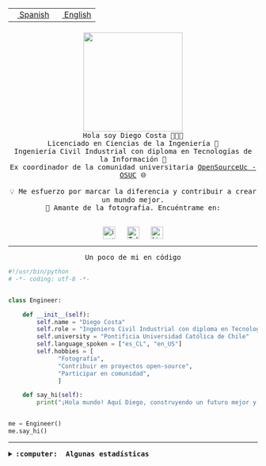 <table border="0"  align="right">
 <tr><td><a href="README.md"><img src="https://upload.wikimedia.org/wikipedia/commons/thumb/8/89/Bandera_de_Espa%C3%B1a.svg/1200px-Bandera_de_Espa%C3%B1a.svg.png" height="10"> Spanish</a></td>
 <td><a href="README.en.md"><img src="https://upload.wikimedia.org/wikipedia/commons/a/a4/Flag_of_the_United_States.svg" height="10"> English</a></td></tr>
</table><br><br><br>

<p align="center">
  <img src="https://github.com/diegocostares/diegocostares/blob/main/Images/aaa2.gif?raw=true" height="200px" weight="200px">
  <br><samp>
    Hola soy Diego Costa 👨🏻‍💻<br>
    Licenciado en Ciencias de la Ingeniería 🤖<br>
    Ingeniería Civil Industrial con diploma en Tecnologías de la Información 🧠<br>
    Ex coordinador de la comunidad universitaria <a href="https://github.com/open-source-uc">OpenSourceUc - OSUC</a> 🌐<br>
  <br>
    💡 Me esfuerzo por marcar la diferencia y contribuir a crear un mundo mejor.<br>
    📸 Amante de la fotografía. Encuéntrame en: <br>
  <br></samp>
</p>

<p align="center">
   <a href="https://instagram.com/diegocosta_no" target="blank">
      <img align="center" src="https://cdn.jsdelivr.net/npm/simple-icons@3.0.1/icons/instagram.svg" alt="instagram" height="25px" width="25px" />
      &#8203;
   </a>
   &nbsp; &nbsp; &nbsp;
   <a href="https://t.me/diegocosta_no" target="blank">
      <img align="center" alt="Telegram" width="25px" src="https://icons-for-free.com/iconfiles/png/512/Telegram-1324888767380505522.png" />
      &#8203;
   </a>
   &nbsp; &nbsp; &nbsp;
   <a href="https://www.linkedin.com/in/diegocostar/" target="blank">
      <img align="center" alt="LinkedIn" width="25px" src="https://img.icons8.com/metro/452/linkedin.png" />
      &#8203;
   </a>
</p>

---

<p align="center"><front size="25"><samp>Un poco de mi en código</samp></front></p>

```python
#!/usr/bin/python
# -*- coding: utf-8 -*-


class Engineer:

    def __init__(self):
        self.name = "Diego Costa"
        self.role = "Ingeniero Civil Industrial con diploma en Tecnologías de la Información"
        self.university = "Pontificia Universidad Católica de Chile"
        self.language_spoken = ["es_CL", "en_US"]
        self.hobbies = [
              "Fotografía",
              "Contribuir en proyectos open-source",
              "Participar en comunidad",
              ]

    def say_hi(self):
        print("¡Hola mundo! Aquí Diego, construyendo un futuro mejor y cambiando el mundo.")


me = Engineer()
me.say_hi()
```

---

<details>
  <summary><b><samp>:computer: &nbsp;Algunas estadísticas</samp></b></summary>
  <br/></p>

<!--START_SECTION:waka-->
![Code Time](http://img.shields.io/badge/Code%20Time-1%2C912%20hrs%209%20mins-blue)

📅 **Soy más productivo los Miércoles** 

```text
Lunes                    14554 commits       █░░░░░░░░░░░░░░░░░░░░░░░░   05.78 % 
Martes                   9833 commits        █░░░░░░░░░░░░░░░░░░░░░░░░   03.91 % 
Miércoles                79098 commits       ████████░░░░░░░░░░░░░░░░░   31.42 % 
Jueves                   68331 commits       ███████░░░░░░░░░░░░░░░░░░   27.14 % 
Viernes                  72792 commits       ███████░░░░░░░░░░░░░░░░░░   28.91 % 
Sábado                   6768 commits        █░░░░░░░░░░░░░░░░░░░░░░░░   02.69 % 
Domingo                  395 commits         ░░░░░░░░░░░░░░░░░░░░░░░░░   00.16 % 
```


📊 **Esta semana me dediqué a** 

```text
🐱‍💻 Proyectos: 
FrostGuard               17 hrs 55 mins      ███████████████░░░░░░░░░░   60.97 % 
buk-webapp               10 hrs 27 mins      █████████░░░░░░░░░░░░░░░░   35.57 % 
rapanui-v2               41 mins             █░░░░░░░░░░░░░░░░░░░░░░░░   02.35 % 
hackathon                17 mins             ░░░░░░░░░░░░░░░░░░░░░░░░░   00.97 % 
Frontend                 2 mins              ░░░░░░░░░░░░░░░░░░░░░░░░░   00.15 % 
```


 Last Updated on 10/10/2024 21:45:37 UTC
<!--END_SECTION:waka-->

<p align="center"> <img src="https://github-readme-stats.vercel.app/api?username=diegocostares&show_icons=true&theme=ayu-mirage" alt="abhisheknaiidu" /></p>

</details>

